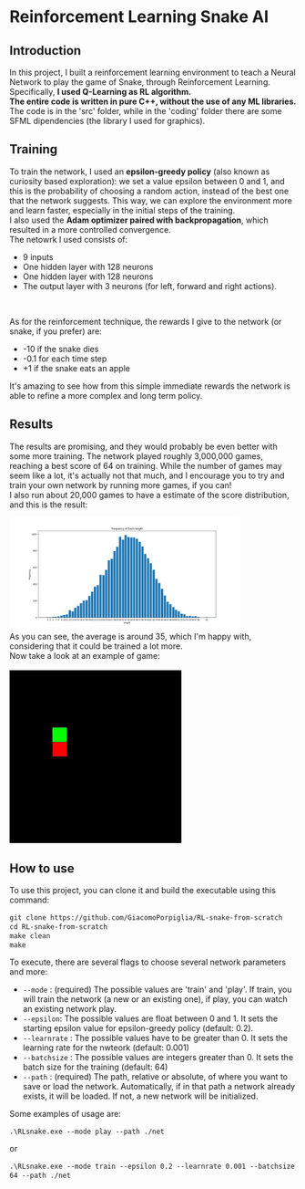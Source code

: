 # Reinforcement Learning Snake AI

## Introduction

In this project, I built a reinforcement learning environment to teach a Neural Network to play the game of Snake, through Reinforcement Learning.
Specifically, <b>I used Q-Learning as RL algorithm.</b>
<br>
<b>The entire code is written in pure C++, without the use of any ML libraries.</b>
<br>
The code is in the 'src' folder, while in the 'coding' folder there are some SFML dipendencies (the library I used for graphics).

## Training
To train the network, I used an <b>epsilon-greedy policy</b> (also known as curiosity based exploration): we set a value epsilon between 0 and 1, and this is the probability of choosing a random action, instead of the best one that the network suggests. This way, we can explore the environment more and learn faster, especially in the initial steps of the training.
<br>
I also used the <b>Adam optimizer paired with backpropagation</b>, which resulted in a more controlled convergence.
<br>
The netowrk I used consists of:
-  9 inputs
- One hidden layer with 128 neurons
- One hidden layer with 128 neurons
- The output layer with 3 neurons (for left, forward and right actions).
<br>

As for the reinforcement technique, the rewards I give to the network (or snake, if you prefer) are:
- -10 if the snake dies
- -0.1 for each time step
- +1 if the snake eats an apple

It's amazing to see how from this simple immediate rewards the network is able to refine a more complex and long term policy.


## Results
The results are promising, and they would probably be even better with some more training.
The network played roughly 3,000,000 games, reaching a best score of 64 on training. While the number of games may seem like a lot, it's actually not that much, and I encourage you to try and train your own network by running more games, if you can!
<br>
I also run about 20,000 games to have a estimate of the score distribution, and this is the result:
<br>

<img alt="Score distribution" src="./imgs/distribution.png" style="width:80%;">
<br>
As you can see, the average is around 35, which I'm happy with, considering that it could be trained a lot more.
<br>
Now take a look at an example of game:
<br><br>

<img src="./imgs/play.gif" width="60%" />


## How to use
To use this project, you can clone it and build the executable using this command: 
```
git clone https://github.com/GiacomoPorpiglia/RL-snake-from-scratch
cd RL-snake-from-scratch
make clean
make
```

To execute, there are several flags to choose several network parameters and more:
- ```--mode``` : (required) The possible values are 'train' and 'play'. If train, you will train the network (a new or an existing one), if play, you can watch an existing network play.
- ```--epsilon```: The possible values are float between 0 and 1. It sets the starting epsilon value for epsilon-greedy policy (default: 0.2).
- ```--learnrate``` : The possible values have to be greater than 0. It sets the learning rate for the nwteork (default: 0.001)
- ```--batchsize``` : The possible values are integers greater than 0. It sets the batch size for the training (default: 64)
- ```--path``` : (required) The path, relative or absolute, of where you want to save or load the network. Automatically, if in that path a network already exists, it will be loaded. If not, a new network will be initialized.

Some examples of usage are:

```
.\RLsnake.exe --mode play --path ./net
```
or 
```
.\RLsnake.exe --mode train --epsilon 0.2 --learnrate 0.001 --batchsize 64 --path ./net
```


